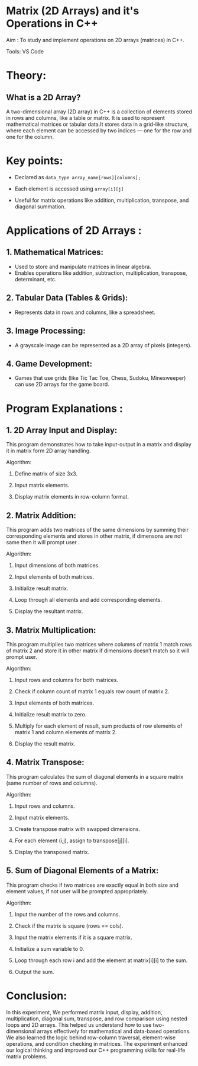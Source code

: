 # Matrix (2D Arrays) and it's Operations in C++

Aim : To study and implement operations on 2D arrays (matrices) in C++.

Tools: VS Code

# Theory:

## What is a 2D Array?

A two-dimensional array (2D array) in C++ is a collection of elements stored in rows and columns, like a table or matrix. It is used to represent mathematical matrices or tabular data.It stores data in a grid-like structure, where each element can be accessed by two indices — one for the row and one for the column.

# Key points:

* Declared as `data_type array_name[rows][columns];`

* Each element is accessed using `array[i][j]`

* Useful for matrix operations like addition, multiplication, transpose, and diagonal summation.

# Applications of 2D Arrays :

## 1. Mathematical Matrices:
* Used to store and manipulate matrices in linear algebra.
* Enables operations like addition, subtraction, multiplication, transpose, determinant, etc.

## 2. Tabular Data (Tables & Grids):
* Represents data in rows and columns, like a spreadsheet.

## 3. Image Processing:
* A grayscale image can be represented as a 2D array of pixels (integers).

## 4. Game Development:
* Games that use grids (like Tic Tac Toe, Chess, Sudoku, Minesweeper) can use 2D arrays for the game board.


# Program Explanations :

## 1. 2D Array Input and Display:

This program demonstrates how to take input-output in a matrix and display it in matrix form 2D array handling.

Algorithm:

1. Define matrix of size 3x3.
   
2. Input matrix elements.
   
3. Display matrix elements in row-column format.

## 2. Matrix Addition:

This program adds two matrices of the same dimensions by summing their corresponding elements and stores in other matrix, if dimensons are not same then it will prompt user .

Algorithm:

1. Input dimensions of both matrices.

2. Input elements of both matrices.

3. Initialize result matrix.

4. Loop through all elements and add corresponding elements.

5. Display the resultant matrix.

## 3. Matrix Multiplication:

This program multiplies two matrices where columns of matrix 1 match rows of matrix 2 and store it in other matrix if dimensions doesn’t match so it will prompt user.

Algorithm:

1. Input rows and columns for both matrices.

2. Check if column count of matrix 1 equals row count of matrix 2.

3. Input elements of both matrices.

4. Initialize result matrix to zero.

5. Multiply for each element of result, sum products of row elements of matrix 1 and column elements of matrix 2.

6. Display the result matrix.

## 4. Matrix Transpose:

This program calculates the sum of diagonal elements in a square matrix (same number of rows and columns).

Algorithm:

1. Input rows and columns.

2. Input matrix elements.

3. Create transpose matrix with swapped dimensions.

4. For each element (i,j), assign to transpose[j][i].

5. Display the transposed matrix.

## 5. Sum of Diagonal Elements of a Matrix:

This program checks if two matrices are exactly equal in both size and element values, if not user will be prompted appropriately.

Algorithm:

1. Input the number of the rows and columns.

2. Check if the matrix is square (rows == cols).

3. Input the matrix elements if it is a square matrix.

4. Initialize a sum variable to 0.

5. Loop through each row i and add the element at matrix[i][i] to the sum.

6. Output the sum.

# Conclusion:

In this experiment, We performed matrix input, display, addition, multiplication, diagonal sum, transpose, and row comparison using nested loops and 2D arrays. This helped us understand how to use two-dimensional arrays effectively for mathematical and data-based operations. We also learned the logic behind row-column traversal, element-wise operations, and condition checking in matrices. The experiment enhanced our logical thinking and improved our C++ programming skills for real-life matrix problems.
